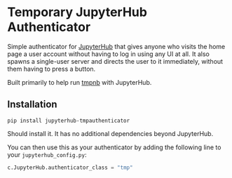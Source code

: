 # Temporary JupyterHub Authenticator

Simple authenticator for [JupyterHub](http://github.com/jupyter/jupyterhub/)
that gives anyone who visits the home page a user account without having to
log in using any UI at all. It also spawns a single-user server and directs
the user to it immediately, without them having to press a button.

Built primarily to help run [tmpnb](https://github.com/jupyter/tmpnb) with JupyterHub.

## Installation

```
pip install jupyterhub-tmpauthenticator
```

Should install it. It has no additional dependencies beyond JupyterHub.

You can then use this as your authenticator by adding the following line to
your `jupyterhub_config.py`:

```python
c.JupyterHub.authenticator_class = "tmp"
```
